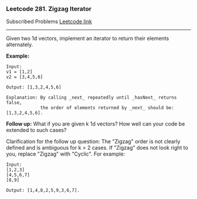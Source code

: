 ### Leetcode 281. Zigzag Iterator
Subscribed Problems
[Leetcode link](https://leetcode.com/problems/zigzag-iterator/) 

---

Given two 1d vectors, implement an iterator to return their elements alternately.

<strong>Example:</strong>
```
Input:
v1 = [1,2]
v2 = [3,4,5,6] 

Output: [1,3,2,4,5,6]

Explanation: By calling _next_ repeatedly until _hasNext_ returns false, 
             the order of elements returned by _next_ should be: [1,3,2,4,5,6].
```

<strong>Follow up:</strong> What if you are given k 1d vectors? How well can your code be extended to such cases?

Clarification for the follow up question:
The "Zigzag" order is not clearly defined and is ambiguous for k > 2 cases. If "Zigzag" does not look right to you, replace "Zigzag" with "Cyclic". For example:
```
Input:
[1,2,3]
[4,5,6,7]
[8,9]

Output: [1,4,8,2,5,9,3,6,7].
```

